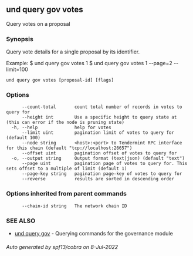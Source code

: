 ## und query gov votes

Query votes on a proposal

### Synopsis

Query vote details for a single proposal by its identifier.

Example:
$ und query gov votes 1
$ und query gov votes 1 --page=2 --limit=100

```
und query gov votes [proposal-id] [flags]
```

### Options

```
      --count-total       count total number of records in votes to query for
      --height int        Use a specific height to query state at (this can error if the node is pruning state)
  -h, --help              help for votes
      --limit uint        pagination limit of votes to query for (default 100)
      --node string       <host>:<port> to Tendermint RPC interface for this chain (default "tcp://localhost:26657")
      --offset uint       pagination offset of votes to query for
  -o, --output string     Output format (text|json) (default "text")
      --page uint         pagination page of votes to query for. This sets offset to a multiple of limit (default 1)
      --page-key string   pagination page-key of votes to query for
      --reverse           results are sorted in descending order
```

### Options inherited from parent commands

```
      --chain-id string   The network chain ID
```

### SEE ALSO

* [und query gov](und_query_gov.md)	 - Querying commands for the governance module

###### Auto generated by spf13/cobra on 8-Jul-2022
